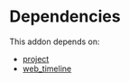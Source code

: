 # Dependencies

This addon depends on:

- [project](../../../../../oca-ocb-project/odoo-bringout-oca-ocb-project)
- [web_timeline](../../../../../oca-technical/odoo-bringout-oca-web-web_timeline)
